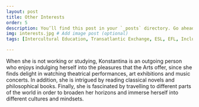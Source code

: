 ```yaml
---
layout: post
title: Other Interests
order: 5
description: You’ll find this post in your `_posts` directory. Go ahead and edit it and re-build the site to see your changes. # Add post description (optional)
img: interests.jpg # Add image post (optional)
tags: [Intercultural Education, Transatlantic Exchange, ESL, EFL, Inclusive Pedagogy, AI in Education, Multilingualism, Educational Technology, International Collaboration]

---
```

When she is not working or studying, Konstantina is an outgoing person who enjoys indulging herself into the pleasures that the Arts offer, since she finds delight in watching theatrical performances, art exhibitions and music concerts. In addition, she is intrigued by reading classical novels and philosophical books. Finally, she is fascinated by travelling to different parts of the world in order to broaden her horizons and immerse herself into different cultures and mindsets. 